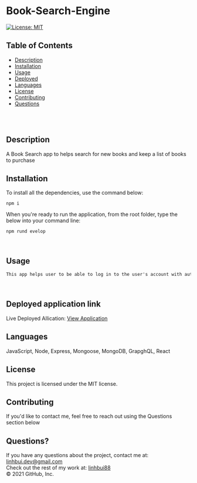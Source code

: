 # Book-Search-Engine<br />

[![License: MIT](https://img.shields.io/badge/License-MIT-yellow.svg)](https://opensource.org/licenses/MIT) <br />

## Table of Contents 

- [Description](#description)
- [Installation](#installation)
- [Usage](#usage)
- [Deployed](#deployedapplicationlink)
- [Languages](#languages)
- [License](#license)
- [Contributing](#contributing)
- [Questions](#questions)

<br />
<br />

## Description
A Book Search  app to helps search for new books and keep a list of books to purchase

## Installation
To install all the dependencies, use the command below:
```
npm i
```

When you're ready to run the application, from the root folder, type the below into your command line:
```
npm rund evelop
```
<br />

## Usage

```md
This app helps user to be able to log in to the user's account with authetication, search for all books they want, save them and keep a list of saved books in their account.

```
<br/>


## Deployed application link
Live Deployed Allication: [View Application](https://linh-workout-tracker.herokuapp.com/)<br/>


## Languages

JavaScript, Node, Express, Mongoose, MongoDB, GrapghQL, React<br />

## License

  This project is licensed under the MIT license. <br />
  
## Contributing

If you'd like to contact me, feel free to reach out using the Questions section below<br />

## Questions?

If you have any questions about the project, contact me at: 
linhbui.dev@gmail.com <br />
Check out the rest of my work at: 
[linhbui88](https://github.com/Linhbui88) <br />
© 2021 GitHub, Inc.

